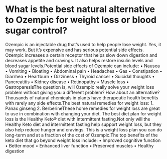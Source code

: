 # What is the best natural alternative to Ozempic for weight loss or blood sugar control?

Ozempic is an injectable drug that’s used to help people lose weight. Yes, it may work. But it’s expensive and has serious potential side effects. Ozempic increases a certain receptor that helps slow down digestion and decreases appetite and cravings. It also helps restore insulin levels and blood sugar levels.Potential side effects of Ozempic can include: • Nausea • Vomiting • Bloating • Abdominal pain • Headaches • Gas • Constipation • Diarrhea • Heartburn • Dizziness • Thyroid cancer • Suicidal thoughts • Pancreatitis • Kidney disease • Retinopathy • Muscle loss • GastroparesisThe question is, will Ozempic really solve your weight loss problem without giving you a different problem? How about an alternative? Thousands of natural chemicals in plants have therapeutic health benefits with rarely any side effects.The best natural remedies for weight loss: 1. Panax ginseng 2. BerberineThese home remedies for weight loss are great to use in combination with changing your diet. The best diet plan for weight loss is the Healthy Keto® diet with intermittent fasting.Not only will the Healthy Keto diet and intermittent fasting help support weight loss, but they also help reduce hunger and cravings. This is a weight loss plan you can do long-term and at a fraction of the cost of Ozempic.The top benefits of the keto diet that go beyond weight loss include: • Improved cognitive function • Better mood • Enhanced liver function • Preserved muscles • Healthy digestion